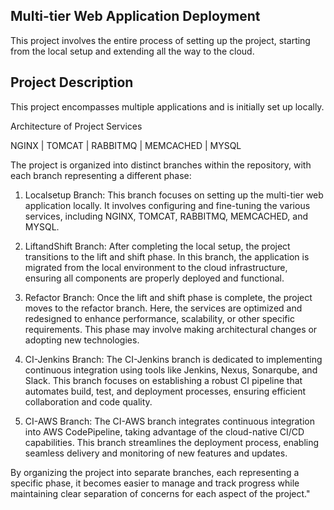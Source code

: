
## Multi-tier Web Application Deployment

This project involves the entire process of setting up the project, starting from the local setup and extending all the way to the cloud.


## Project Description

This project encompasses multiple applications and is initially set up locally.

Architecture of Project Services

NGINX | TOMCAT | RABBITMQ | MEMCACHED | MYSQL

The project is organized into distinct branches within the repository, with each branch representing a different phase:

1. Localsetup Branch: This branch focuses on setting up the multi-tier web application locally. It involves configuring and fine-tuning the various services, including NGINX, TOMCAT, RABBITMQ, MEMCACHED, and MYSQL.

2. LiftandShift Branch: After completing the local setup, the project transitions to the lift and shift phase. In this branch, the application is migrated from the local environment to the cloud infrastructure, ensuring all components are properly deployed and functional.

3. Refactor Branch: Once the lift and shift phase is complete, the project moves to the refactor branch. Here, the services are optimized and redesigned to enhance performance, scalability, or other specific requirements. This phase may involve making architectural changes or adopting new technologies.

4. CI-Jenkins Branch: The CI-Jenkins branch is dedicated to implementing continuous integration using tools like Jenkins, Nexus, Sonarqube, and Slack. This branch focuses on establishing a robust CI pipeline that automates build, test, and deployment processes, ensuring efficient collaboration and code quality.

5. CI-AWS Branch: The CI-AWS branch integrates continuous integration into AWS CodePipeline, taking advantage of the cloud-native CI/CD capabilities. This branch streamlines the deployment process, enabling seamless delivery and monitoring of new features and updates.

By organizing the project into separate branches, each representing a specific phase, it becomes easier to manage and track progress while maintaining clear separation of concerns for each aspect of the project."